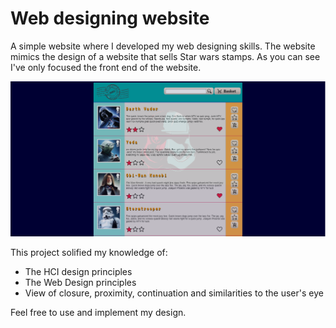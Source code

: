 # Web designing website

A simple website where I developed my web designing skills.
The website mimics the design of a website that sells Star wars stamps. As you can see I've only focused the front end of the website.

![](websiteScreenshot.PNG)

This project solified my knowledge of:
* The HCI design principles
* The Web Design principles
* View of closure, proximity, continuation and similarities to the user's eye

Feel free to use and implement my design.
